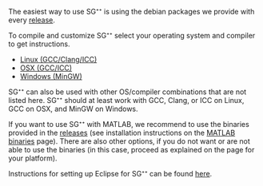 The easiest way to use SG⁺⁺ is using the debian packages we provide with every [release](https://github.com/SGpp/SGpp/releases).

To compile and customize SG⁺⁺ select your operating system and compiler to get instructions.

* [Linux (GCC/Clang/ICC)](https://github.com/SGpp/SGpp/wiki/Linux-(GCC-Clang-ICC))
* [OSX (GCC/ICC)](https://github.com/SGpp/SGpp/wiki/OSX-(GCC-ICC))
* [Windows (MinGW)](https://github.com/SGpp/SGpp/wiki/Windows-(MinGW))

SG⁺⁺ can also be used with other OS/compiler combinations that are not listed here. SG⁺⁺ should at least work with GCC, Clang, or ICC on Linux, GCC on OSX, and MinGW on Windows.

If you want to use SG⁺⁺ with MATLAB, we recommend to use the binaries provided in the [releases](https://github.com/SGpp/SGpp/releases) (see installation instructions on the [MATLAB binaries](https://github.com/SGpp/SGpp/wiki/MATLAB-binaries) page). There are also other options, if you do not want or are not able to use the binaries (in this case, proceed as explained on the page for your platform).

Instructions for setting up Eclipse for SG⁺⁺ can be found [here](https://github.com/SGpp/SGpp/wiki/Eclipse-setup).

